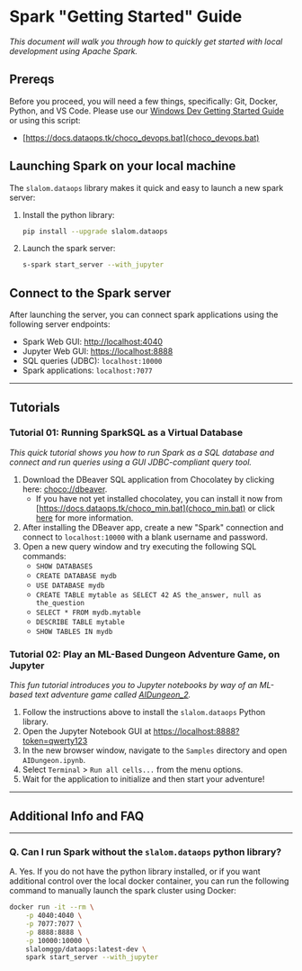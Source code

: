 # Spark "Getting Started" Guide

_This document will walk you through how to quickly get started with local development using Apache Spark._

## Prereqs

Before you proceed, you will need a few things, specifically: Git, Docker, Python, and VS Code. Please use our [Windows Dev Getting Started Guide](windows_development.md) or using this script:

* [https://docs.dataops.tk/choco_devops.bat](choco_devops.bat)

## Launching Spark on your local machine

The `slalom.dataops` library makes it quick and easy to launch a new spark server:

1. Install the python library:

    ```bash
    pip install --upgrade slalom.dataops
    ```

2. Launch the spark server:

    ```bash
    s-spark start_server --with_jupyter
    ```

## Connect to the Spark server

After launching the server, you can connect spark applications using the following server endpoints:

* Spark Web GUI: [http://localhost:4040](http://localhost:4040)
* Jupyter Web GUI: [https://localhost:8888](https://localhost:8888)
* SQL queries (JDBC): `localhost:10000`
* Spark applications: `localhost:7077`

-------------------------

## Tutorials

### Tutorial 01: Running SparkSQL as a Virtual Database

_This quick tutorial shows you how to run Spark as a SQL database and connect and run queries using a GUI JDBC-compliant query tool._

1. Download the DBeaver SQL application from Chocolatey by clicking here: [choco://dbeaver](choco://dbeaver).
   * If you have not yet installed chocolatey, you can install it now from [https://docs.dataops.tk/choco_min.bat](choco_min.bat) or click [here](windows_development.md) for more information.
2. After installing the DBeaver app, create a new "Spark" connection and connect to `localhost:10000` with a blank username and password.
3. Open a new query window and try executing the following SQL commands:
    * ```SHOW DATABASES```
    * ```CREATE DATABASE mydb```
    * ```USE DATABASE mydb```
    * ```CREATE TABLE mytable as SELECT 42 AS the_answer, null as the_question```
    * ```SELECT * FROM mydb.mytable```
    * ```DESCRIBE TABLE mytable```
    * ```SHOW TABLES IN mydb```

### Tutorial 02: Play an ML-Based Dungeon Adventure Game, on Jupyter

_This fun tutorial introduces you to Jupyter notebooks by way of an ML-based text adventure game called [AIDungeon_2](https://www.theverge.com/tldr/2019/12/6/20998993/ai-dungeon-2-choose-your-own-adventure)._

1. Follow the instructions above to install the `slalom.dataops` Python library.
2. Open the Jupyter Notebook GUI at [https://localhost:8888?token=qwerty123](https://localhost:8888?token=qwerty123)
3. In the new browser window, navigate to the `Samples` directory and open `AIDungeon.ipynb`.
4. Select `Terminal` > `Run all cells...` from the menu options.
5. Wait for the application to initialize and then start your adventure!

-------------------------

## Additional Info and FAQ

<!-- markdownlint-disable MD026 - no-trailing-punctuation -->

-------------------------

### Q. Can I run Spark without the `slalom.dataops` python library?

A. Yes. If you do not have the python library installed, or if you want additional control over the local docker container, you can run the following command to manually launch the spark cluster using Docker:

```bash
docker run -it --rm \
    -p 4040:4040 \
    -p 7077:7077 \
    -p 8888:8888 \
    -p 10000:10000 \
    slalomggp/dataops:latest-dev \
    spark start_server --with_jupyter
```
